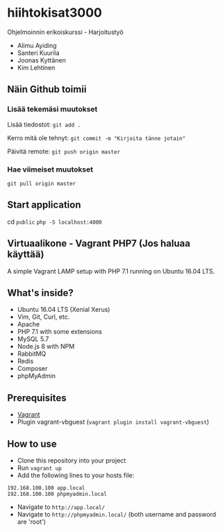 # hiihtokisat3000
Ohjelmoinnin erikoiskurssi - Harjoitustyö

- Alimu Ayiding
- Santeri Kuurila
- Joonas Kyttänen
- Kim Lehtinen

## Näin Github toimii

### Lisää tekemäsi muutokset
Lisää tiedostot: `git add .`

Kerro mitä ole tehnyt: `git commit -m "Kirjoita tänne jotain"`

Päivitä remote: `git push origin master`

### Hae viimeiset muutokset
`git pull origin master`

## Start application
cd `public`
`php -S localhost:4000`

## Virtuaalikone - Vagrant PHP7 (Jos haluaa käyttää)

A simple Vagrant LAMP setup with PHP 7.1 running on Ubuntu 16.04 LTS.

## What's inside?

- Ubuntu 16.04 LTS (Xenial Xerus)
- Vim, Git, Curl, etc.
- Apache
- PHP 7.1 with some extensions
- MySQL 5.7
- Node.js 8 with NPM
- RabbitMQ
- Redis
- Composer
- phpMyAdmin

## Prerequisites
- [Vagrant](https://www.vagrantup.com/downloads.html)
- Plugin vagrant-vbguest (``vagrant plugin install vagrant-vbguest``)

## How to use

- Clone this repository into your project
- Run ``vagrant up``
- Add the following lines to your hosts file:
````
192.168.100.100 app.local
192.168.100.100 phpmyadmin.local
````
- Navigate to ``http://app.local/``
- Navigate to ``http://phpmyadmin.local/`` (both username and password are 'root')
